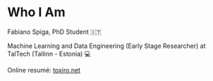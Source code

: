# Who I Am

Fabiano Spiga, PhD Student :it: 

Machine Learning and Data Engineering (Early Stage Researcher) at TalTech (Tallinn - Estonia) :computer:

Online resumé: [toxiro.net](http://toxiro.net) 

